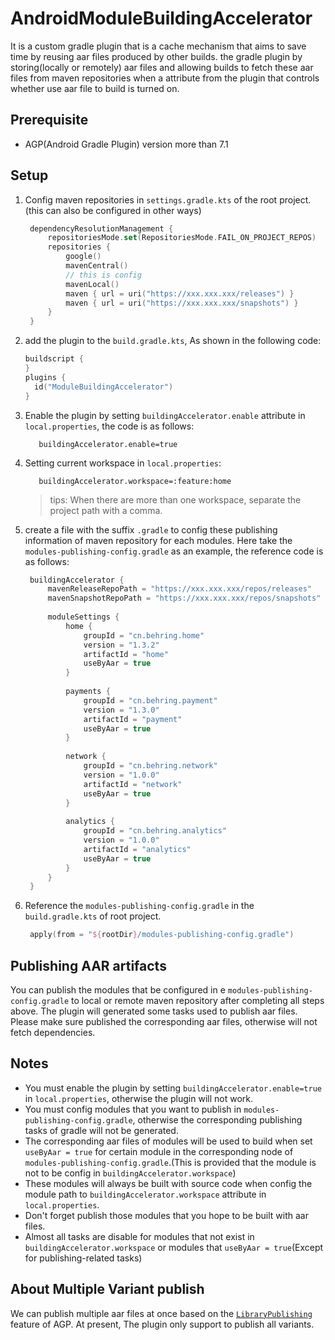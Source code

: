# AndroidModuleBuildingAccelerator

It is a custom gradle plugin that is a cache mechanism that aims to save time by reusing aar files
produced by other builds. the gradle plugin by storing(locally or remotely) aar files and allowing
builds to fetch these aar files from maven repositories when a attribute from the plugin that
controls whether use aar file to build is turned on.

## Prerequisite

- AGP(Android Gradle Plugin) version more than 7.1

## Setup

1. Config maven repositories in `settings.gradle.kts` of the root project.(this can also be
   configured in other ways)
   ```kotlin
    dependencyResolutionManagement {
        repositoriesMode.set(RepositoriesMode.FAIL_ON_PROJECT_REPOS)
        repositories {
            google()
            mavenCentral()
            // this is config
            mavenLocal()
            maven { url = uri("https://xxx.xxx.xxx/releases") }
            maven { url = uri("https://xxx.xxx.xxx/snapshots") }
        }
    }
   ```

2. add the plugin to the `build.gradle.kts`, As shown in the following code:
    ```kotlin
    buildscript {
    }
    plugins {
      id("ModuleBuildingAccelerator")
    }
   ```
3. Enable the plugin by setting `buildingAccelerator.enable` attribute in `local.properties`, the
   code is as follows:
   ```properties
      buildingAccelerator.enable=true
   ```
4. Setting current workspace in `local.properties`:
   ```properties
      buildingAccelerator.workspace=:feature:home
   ```
   > tips: When there are more than one workspace, separate the project path with a comma.

5. create a file with the suffix `.gradle` to config these publishing information of maven
   repository for each modules. Here take the `modules-publishing-config.gradle` as an example, the
   reference code is as follows:
   ```groovy
    buildingAccelerator {
        mavenReleaseRepoPath = "https://xxx.xxx.xxx/repos/releases"
        mavenSnapshotRepoPath = "https://xxx.xxx.xxx/repos/snapshots"
    
        moduleSettings {
            home {
                groupId = "cn.behring.home"
                version = "1.3.2"
                artifactId = "home"
                useByAar = true
            }
    
            payments {
                groupId = "cn.behring.payment"
                version = "1.3.0"
                artifactId = "payment"
                useByAar = true
            }
    
            network {
                groupId = "cn.behring.network"
                version = "1.0.0"
                artifactId = "network"
                useByAar = true
            }
    
            analytics {
                groupId = "cn.behring.analytics"
                version = "1.0.0"
                artifactId = "analytics"
                useByAar = true
            }
        }
    }
   ```
6. Reference the `modules-publishing-config.gradle` in the `build.gradle.kts` of root project.
   ```kotlin
    apply(from = "${rootDir}/modules-publishing-config.gradle")
   ```

## Publishing AAR artifacts

You can publish the modules that be configured in e `modules-publishing-config.gradle` to local or
remote maven repository after completing all steps above. The plugin will generated some tasks used
to publish aar files. Please make sure published the corresponding aar files, otherwise will not
fetch dependencies.

## Notes

- You must enable the plugin by setting `buildingAccelerator.enable=true` in `local.properties`,
  otherwise the plugin will not work.
- You must config modules that you want to publish in `modules-publishing-config.gradle`, otherwise
  the corresponding publishing tasks of gradle will not be generated.
- The corresponding aar files of modules will be used to build when set `useByAar = true` for
  certain module in the corresponding node of `modules-publishing-config.gradle`.(This is provided
  that the module is not to be config in `buildingAccelerator.workspace`)
- These modules will always be built with source code when config the module path
  to  `buildingAccelerator.workspace` attribute in `local.properties`.
- Don't forget publish those modules that you hope to be built with aar files.
- Almost all tasks are disable for modules that not exist in `buildingAccelerator.workspace` or
  modules that `useByAar = true`(Except for publishing-related tasks)

## About Multiple Variant publish

We can publish multiple aar files at once based on
the [`LibraryPublishing`](https://developer.android.com/reference/tools/gradle-api/7.4/com/android/build/api/dsl/LibraryPublishing)
feature of AGP. At present, The plugin only support to publish all variants.